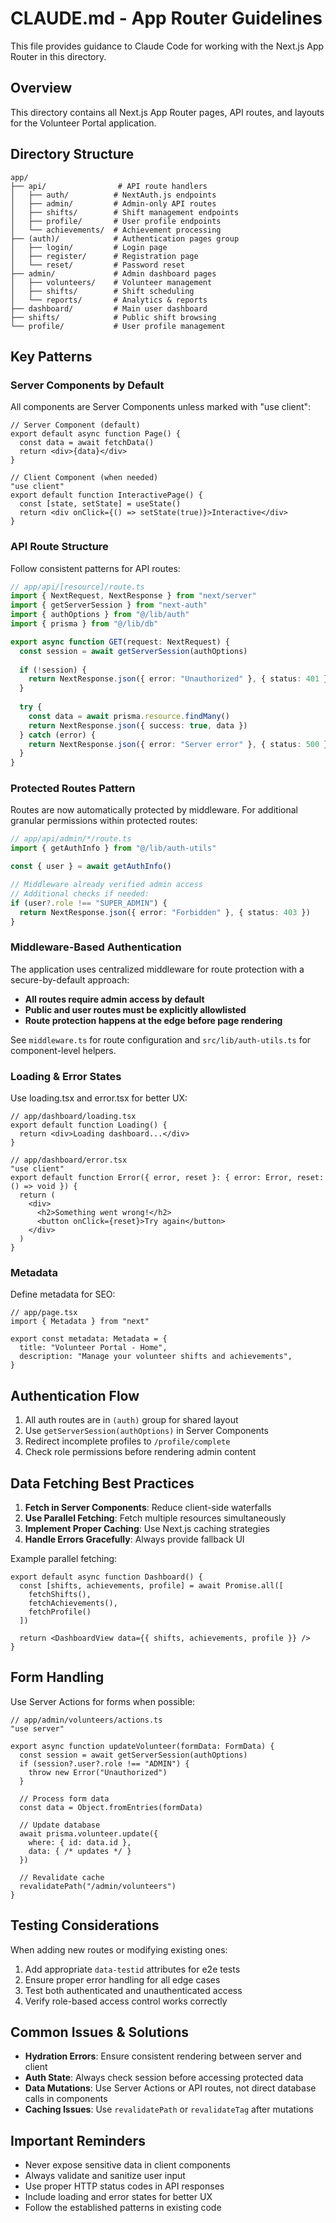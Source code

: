# CLAUDE.md - App Router Guidelines

This file provides guidance to Claude Code for working with the Next.js App Router in this directory.

## Overview

This directory contains all Next.js App Router pages, API routes, and layouts for the Volunteer Portal application.

## Directory Structure

```
app/
├── api/                # API route handlers
│   ├── auth/          # NextAuth.js endpoints
│   ├── admin/         # Admin-only API routes
│   ├── shifts/        # Shift management endpoints
│   ├── profile/       # User profile endpoints
│   └── achievements/  # Achievement processing
├── (auth)/            # Authentication pages group
│   ├── login/         # Login page
│   ├── register/      # Registration page
│   └── reset/         # Password reset
├── admin/             # Admin dashboard pages
│   ├── volunteers/    # Volunteer management
│   ├── shifts/        # Shift scheduling
│   └── reports/       # Analytics & reports
├── dashboard/         # Main user dashboard
├── shifts/            # Public shift browsing
└── profile/           # User profile management
```

## Key Patterns

### Server Components by Default

All components are Server Components unless marked with "use client":

```tsx
// Server Component (default)
export default async function Page() {
  const data = await fetchData()
  return <div>{data}</div>
}

// Client Component (when needed)
"use client"
export default function InteractivePage() {
  const [state, setState] = useState()
  return <div onClick={() => setState(true)}>Interactive</div>
}
```

### API Route Structure

Follow consistent patterns for API routes:

```typescript
// app/api/[resource]/route.ts
import { NextRequest, NextResponse } from "next/server"
import { getServerSession } from "next-auth"
import { authOptions } from "@/lib/auth"
import { prisma } from "@/lib/db"

export async function GET(request: NextRequest) {
  const session = await getServerSession(authOptions)
  
  if (!session) {
    return NextResponse.json({ error: "Unauthorized" }, { status: 401 })
  }
  
  try {
    const data = await prisma.resource.findMany()
    return NextResponse.json({ success: true, data })
  } catch (error) {
    return NextResponse.json({ error: "Server error" }, { status: 500 })
  }
}
```

### Protected Routes Pattern

Routes are now automatically protected by middleware. For additional granular permissions within protected routes:

```typescript
// app/api/admin/*/route.ts
import { getAuthInfo } from "@/lib/auth-utils"

const { user } = await getAuthInfo()

// Middleware already verified admin access
// Additional checks if needed:
if (user?.role !== "SUPER_ADMIN") {
  return NextResponse.json({ error: "Forbidden" }, { status: 403 })
}
```

### Middleware-Based Authentication

The application uses centralized middleware for route protection with a secure-by-default approach:

- **All routes require admin access by default**
- **Public and user routes must be explicitly allowlisted**
- **Route protection happens at the edge before page rendering**

See `middleware.ts` for route configuration and `src/lib/auth-utils.ts` for component-level helpers.

### Loading & Error States

Use loading.tsx and error.tsx for better UX:

```tsx
// app/dashboard/loading.tsx
export default function Loading() {
  return <div>Loading dashboard...</div>
}

// app/dashboard/error.tsx
"use client"
export default function Error({ error, reset }: { error: Error, reset: () => void }) {
  return (
    <div>
      <h2>Something went wrong!</h2>
      <button onClick={reset}>Try again</button>
    </div>
  )
}
```

### Metadata

Define metadata for SEO:

```tsx
// app/page.tsx
import { Metadata } from "next"

export const metadata: Metadata = {
  title: "Volunteer Portal - Home",
  description: "Manage your volunteer shifts and achievements",
}
```

## Authentication Flow

1. All auth routes are in `(auth)` group for shared layout
2. Use `getServerSession(authOptions)` in Server Components
3. Redirect incomplete profiles to `/profile/complete`
4. Check role permissions before rendering admin content

## Data Fetching Best Practices

1. **Fetch in Server Components**: Reduce client-side waterfalls
2. **Use Parallel Fetching**: Fetch multiple resources simultaneously
3. **Implement Proper Caching**: Use Next.js caching strategies
4. **Handle Errors Gracefully**: Always provide fallback UI

Example parallel fetching:

```tsx
export default async function Dashboard() {
  const [shifts, achievements, profile] = await Promise.all([
    fetchShifts(),
    fetchAchievements(),
    fetchProfile()
  ])
  
  return <DashboardView data={{ shifts, achievements, profile }} />
}
```

## Form Handling

Use Server Actions for forms when possible:

```tsx
// app/admin/volunteers/actions.ts
"use server"

export async function updateVolunteer(formData: FormData) {
  const session = await getServerSession(authOptions)
  if (session?.user?.role !== "ADMIN") {
    throw new Error("Unauthorized")
  }
  
  // Process form data
  const data = Object.fromEntries(formData)
  
  // Update database
  await prisma.volunteer.update({
    where: { id: data.id },
    data: { /* updates */ }
  })
  
  // Revalidate cache
  revalidatePath("/admin/volunteers")
}
```

## Testing Considerations

When adding new routes or modifying existing ones:

1. Add appropriate `data-testid` attributes for e2e tests
2. Ensure proper error handling for all edge cases
3. Test both authenticated and unauthenticated access
4. Verify role-based access control works correctly

## Common Issues & Solutions

- **Hydration Errors**: Ensure consistent rendering between server and client
- **Auth State**: Always check session before accessing protected data
- **Data Mutations**: Use Server Actions or API routes, not direct database calls in components
- **Caching Issues**: Use `revalidatePath` or `revalidateTag` after mutations

## Important Reminders

- Never expose sensitive data in client components
- Always validate and sanitize user input
- Use proper HTTP status codes in API responses
- Include loading and error states for better UX
- Follow the established patterns in existing code